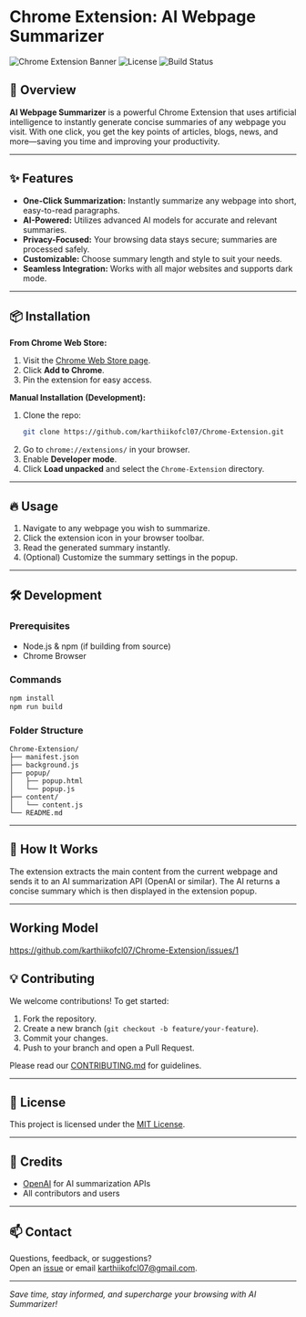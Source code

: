 # Chrome Extension: AI Webpage Summarizer

![Chrome Extension Banner](https://img.shields.io/chrome-web-store/v/your-extension-id?label=Chrome%20Web%20Store)
![License](https://img.shields.io/github/license/karthiikofcl07/Chrome-Extension)
![Build Status](https://img.shields.io/github/workflow/status/karthiikofcl07/Chrome-Extension/CI)

## 🚀 Overview

**AI Webpage Summarizer** is a powerful Chrome Extension that uses artificial intelligence to instantly generate concise summaries of any webpage you visit. With one click, you get the key points of articles, blogs, news, and more—saving you time and improving your productivity.

---

## ✨ Features

- **One-Click Summarization:** Instantly summarize any webpage into short, easy-to-read paragraphs.
- **AI-Powered:** Utilizes advanced AI models for accurate and relevant summaries.
- **Privacy-Focused:** Your browsing data stays secure; summaries are processed safely.
- **Customizable:** Choose summary length and style to suit your needs.
- **Seamless Integration:** Works with all major websites and supports dark mode.

---

## 📦 Installation

**From Chrome Web Store:**

1. Visit the [Chrome Web Store page](https://chrome.google.com/webstore/detail/your-extension-id).
2. Click **Add to Chrome**.
3. Pin the extension for easy access.

**Manual Installation (Development):**

1. Clone the repo:
    ```bash
    git clone https://github.com/karthiikofcl07/Chrome-Extension.git
    ```
2. Go to `chrome://extensions/` in your browser.
3. Enable **Developer mode**.
4. Click **Load unpacked** and select the `Chrome-Extension` directory.

---

## 🔥 Usage

1. Navigate to any webpage you wish to summarize.
2. Click the extension icon in your browser toolbar.
3. Read the generated summary instantly.
4. (Optional) Customize the summary settings in the popup.

---

## 🛠️ Development

### Prerequisites

- Node.js & npm (if building from source)
- Chrome Browser

### Commands

```bash
npm install
npm run build
```

### Folder Structure

```
Chrome-Extension/
├── manifest.json
├── background.js
├── popup/
│   ├── popup.html
│   └── popup.js
├── content/
│   └── content.js
└── README.md
```

---

## 🤖 How It Works

The extension extracts the main content from the current webpage and sends it to an AI summarization API (OpenAI or similar). The AI returns a concise summary which is then displayed in the extension popup.

---


## Working Model
https://github.com/karthiikofcl07/Chrome-Extension/issues/1


## 💡 Contributing

We welcome contributions! To get started:

1. Fork the repository.
2. Create a new branch (`git checkout -b feature/your-feature`).
3. Commit your changes.
4. Push to your branch and open a Pull Request.

Please read our [CONTRIBUTING.md](CONTRIBUTING.md) for guidelines.

---

## 📝 License

This project is licensed under the [MIT License](LICENSE).

---

## 🙌 Credits

- [OpenAI](https://openai.com/) for AI summarization APIs
- All contributors and users

---

## 📫 Contact

Questions, feedback, or suggestions?  
Open an [issue](https://github.com/karthiikofcl07/Chrome-Extension/issues) or email [karthiikofcl07@gmail.com](mailto:karthiikofcl07@gmail.com).

---

*Save time, stay informed, and supercharge your browsing with AI Summarizer!*
